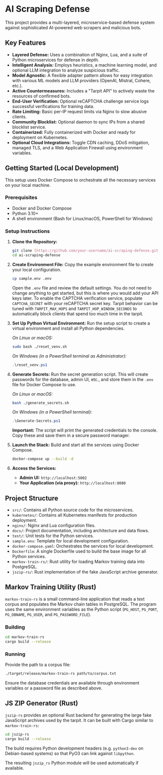 # AI Scraping Defense

This project provides a multi-layered, microservice-based defense system against sophisticated AI-powered web scrapers and malicious bots.

## Key Features

- **Layered Defense:** Uses a combination of Nginx, Lua, and a suite of Python microservices for defense in depth.
- **Intelligent Analysis:** Employs heuristics, a machine learning model, and optional LLM integration to analyze suspicious traffic.
- **Model Agnostic:** A flexible adapter pattern allows for easy integration with various ML models and LLM providers (OpenAI, Mistral, Cohere, etc.).
- **Active Countermeasures:** Includes a "Tarpit API" to actively waste the resources of confirmed bots.
- **End-User Verification:** Optional reCAPTCHA challenge service logs successful verifications for training data.
- **Rate Limiting:** Basic per-IP request limits via Nginx to slow abusive clients.
- **Community Blocklist:** Optional daemon to sync IPs from a shared blocklist service.
- **Containerized:** Fully containerized with Docker and ready for deployment on Kubernetes.
- **Optional Cloud Integrations:** Toggle CDN caching, DDoS mitigation, managed TLS, and a Web Application Firewall using environment variables.

## Getting Started (Local Development)

This setup uses Docker Compose to orchestrate all the necessary services on your local machine.

### Prerequisites

- Docker and Docker Compose
- Python 3.10+
- A shell environment (Bash for Linux/macOS, PowerShell for Windows)

### Setup Instructions

1. **Clone the Repository:**

    ```bash
    git clone [https://github.com/your-username/ai-scraping-defense.git](https://github.com/your-username/ai-scraping-defense.git)
    cd ai-scraping-defense
    ```

2. **Create Environment File:**
    Copy the example environment file to create your local configuration.

    ```bash
    cp sample.env .env
    ```

    Open the `.env` file and review the default settings. You do not need to change anything to get started, but this is where you would add your API keys later.
    To enable the CAPTCHA verification service, populate `CAPTCHA_SECRET` with your reCAPTCHA secret key.
    Tarpit behavior can be tuned with `TARPIT_MAX_HOPS` and `TARPIT_HOP_WINDOW_SECONDS` to automatically block clients that spend too much time in the tarpit.

3. **Set Up Python Virtual Environment:**
    Run the setup script to create a virtual environment and install all Python dependencies.

    *On Linux or macOS:*

    ```bash
    sudo bash ./reset_venv.sh
    ```

    *On Windows (in a PowerShell terminal as Administrator):*

    ```powershell
    .\reset_venv.ps1
    ```

4. **Generate Secrets:**
    Run the secret generation script. This will create passwords for the database, admin UI, etc., and store them in the `.env` file for Docker Compose to use.

    *On Linux or macOS:*

    ```bash
    bash ./generate_secrets.sh
    ```

    *On Windows (in a PowerShell terminal):*

    ```powershell
    .\Generate-Secrets.ps1
    ```

    **Important:** The script will print the generated credentials to the console. Copy these and save them in a secure password manager.

5. **Launch the Stack:**
    Build and start all the services using Docker Compose.

    ```bash
    docker-compose up --build -d
    ```

6. **Access the Services:**
    - **Admin UI:** `http://localhost:5002`
    - **Your Application (via proxy):** `http://localhost:8080`

## Project Structure

- `src/`: Contains all Python source code for the microservices.
- `kubernetes/`: Contains all Kubernetes manifests for production deployment.
- `nginx/`: Nginx and Lua configuration files.
- `docs/`: Project documentation, including architecture and data flows.
- `test/`: Unit tests for the Python services.
- `sample.env`: Template for local development configuration.
- `docker-compose.yaml`: Orchestrates the services for local development.
- `Dockerfile`: A single Dockerfile used to build the base image for all Python services.
- `markov-train-rs/`: Rust utility for loading Markov training data into PostgreSQL.
- `jszip-rs/`: Rust implementation of the fake JavaScript archive generator.

## Markov Training Utility (Rust)

`markov-train-rs` is a small command-line application that reads a text corpus and populates the Markov chain tables in PostgreSQL. The program uses the same environment variables as the Python script (`PG_HOST`, `PG_PORT`, `PG_DBNAME`, `PG_USER`, and `PG_PASSWORD_FILE`).

### Building

```bash
cd markov-train-rs
cargo build --release
```

### Running

Provide the path to a corpus file:

```bash
./target/release/markov-train-rs path/to/corpus.txt
```

Ensure the database credentials are available through environment variables or a password file as described above.

## JS ZIP Generator (Rust)

`jszip-rs` provides an optional Rust backend for generating the large fake JavaScript archives used by the tarpit. It can be built with Cargo similar to `markov-train-rs`:

```bash
cd jszip-rs
cargo build --release
```
The build requires Python development headers (e.g. `python3-dev` on Debian-based systems) so that PyO3 can link against `libpython`.

The resulting `jszip_rs` Python module will be used automatically if available.
